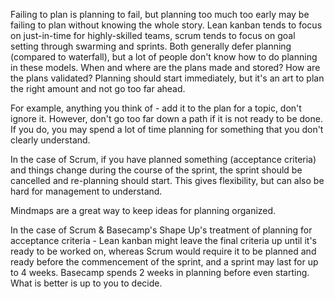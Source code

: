 Failing to plan is planning to fail, but planning too much too early may be failing to plan without knowing the whole story. Lean kanban tends to focus on just-in-time for highly-skilled teams, scrum tends to focus on goal setting through swarming and sprints. Both generally defer planning (compared to waterfall), but a lot of people don't know how to do planning in these models. When and where are the plans made and stored? How are the plans validated? Planning should start immediately, but it's an art to plan the right amount and not go too far ahead.

For example, anything you think of - add it to the plan for a topic, don't ignore it. However, don't go too far down a path if it is not ready to be done. If you do, you may spend a lot of time planning for something that you don't clearly understand.

In the case of Scrum, if you have planned something (acceptance criteria) and things change during the course of the sprint, the sprint should be cancelled and re-planning should start. This gives flexibility, but can also be hard for management to understand.

Mindmaps are a great way to keep ideas for planning organized.

In the case of Scrum & Basecamp's Shape Up's treatment of planning for acceptance criteria - Lean kanban might leave the final criteria up until it's ready to be worked on, whereas Scrum would require it to be planned and ready before the commencement of the sprint, and a sprint may last for up to 4 weeks. Basecamp spends 2 weeks in planning before even starting. What is better is up to you to decide.